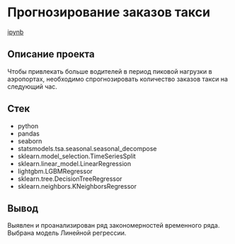 # Прогнозирование заказов такси
[ipynb](https://github.com/kioydo/educational_projects/blob/main/Taxi/Прогнозирование_заказов_такси.ipynb)

## Описание проекта
Чтобы привлекать больше водителей в период пиковой нагрузки в аэропортах, необходимо спрогнозировать количество заказов такси на следующий час.

## Стек
- python
- pandas
- seaborn
- statsmodels.tsa.seasonal.seasonal_decompose
- sklearn.model_selection.TimeSeriesSplit
- sklearn.linear_model.LinearRegression
- lightgbm.LGBMRegressor
- sklearn.tree.DecisionTreeRegressor
- sklearn.neighbors.KNeighborsRegressor

## Вывод 
Выявлен и проанализирован ряд закономерностей временного ряда. Выбрана модель Линейной регрессии.
